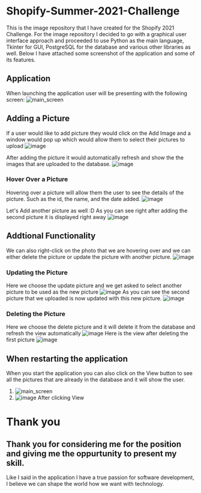 # Shopify-Summer-2021-Challenge 
This is the image repository that I have created for the Shopify 2021 Challenge. For the image repository I decided to go with a graphical user interface approach and proceeded to use Python as the main language, Tkinter for GUI, PostgreSQL for the database and various other libraries as well. Below I have attached some screenshot of the application and some of its features.

## Application
When launching the application user will be presenting with the following screen:
![main_screen](https://user-images.githubusercontent.com/13652093/103847724-e85d8600-506e-11eb-980f-05f6f60808dd.png)

## Adding a Picture
If a user would like to add picture they would click on the Add Image and a window would pop up which would allow them to select their pictures to upload
![image](https://user-images.githubusercontent.com/13652093/103848622-c9f88a00-5070-11eb-888b-0038533ba595.png)

After adding the picture it would automatically refresh and show the the images that are uploaded to the database.
![image](https://user-images.githubusercontent.com/13652093/103849118-ee089b00-5071-11eb-9910-ee35e735f514.png)

### Hover Over a Picture
Hovering over a picture will allow them the user to see the details of the picture. Such as the id, the name, and the date added.
![image](https://user-images.githubusercontent.com/13652093/103849237-25774780-5072-11eb-8ae8-3c8d5f86c06e.png)

Let's Add another picture as well :D
As you can see right after adding the second picture it is displayed right away
![image](https://user-images.githubusercontent.com/13652093/103849336-65d6c580-5072-11eb-9cbc-1170eb9516c7.png)

## Addtional Functionality
We can also right-click on the photo that we are hovering over and we can either delete the picture or update the picture with another picture.
![image](https://user-images.githubusercontent.com/13652093/103849483-c108b800-5072-11eb-8b49-767fd0879265.png)

### Updating the Picture
Here we choose the update picture and we get asked to select another picture to be used as the new picture
![image](https://user-images.githubusercontent.com/13652093/103849521-ed243900-5072-11eb-822e-b944256456c5.png)
As you can see the second picture that we uploaded is now updated with this new picture.
![image](https://user-images.githubusercontent.com/13652093/103849553-04632680-5073-11eb-8b79-cbc3223358df.png)

### Deleting the Picture
Here we choose the delete picture and it will delete it from the database and refresh the view automatically
![image](https://user-images.githubusercontent.com/13652093/103849621-35dbf200-5073-11eb-91ed-b9fde76e037d.png)
Here is the view after deleting the first picture
![image](https://user-images.githubusercontent.com/13652093/103849654-4e4c0c80-5073-11eb-9802-9987d6b6a8f8.png)

## When restarting the application
When you start the application you can also click on the View button to see all the pictures that are already in the database and it will show the user.
1. ![main_screen](https://user-images.githubusercontent.com/13652093/103847724-e85d8600-506e-11eb-980f-05f6f60808dd.png)
2. ![image](https://user-images.githubusercontent.com/13652093/103849654-4e4c0c80-5073-11eb-9802-9987d6b6a8f8.png) After clicking View

# Thank you
## Thank you for considering me for the position and giving me the oppurtunity to present my skill.
Like I said in the application I have a true passion for software development, I believe we can shape the world how we want with technology.
